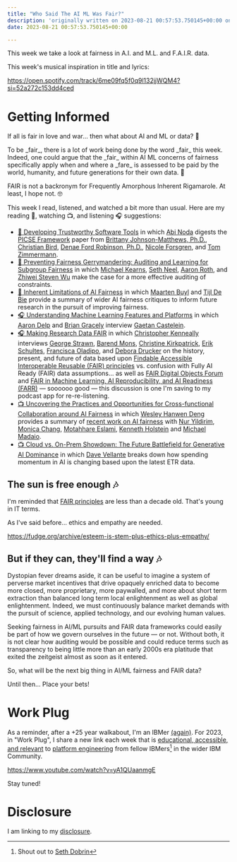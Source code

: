 ```yaml
---
title: "Who Said The AI ML Was Fair?"
description: 'originally written on 2023-08-21 00:57:53.750145+00:00 on LAMP with vi, WordPress, Jekyll, Gatsby Cloud, Netlify, Revue, Substack, or Buttondown'
date: 2023-08-21 00:57:53.750145+00:00

---
```


This week we take a look at fairness in A.I. and M.L. and F.A.I.R. data.

This week's musical inspiration in title and lyrics:

https://open.spotify.com/track/6me09fq5f0q9l132jjWQM4?si=52a272c153dd4ced

# Getting Informed

If all is fair in love and war... then what about AI and ML or data? 🤔

To be \_fair\_, there is a lot of work being done by the word \_fair\_ this week. Indeed, one could argue that the \_fair\_ within AI ML concerns of fairness specifically apply when and where a \_fare\_ is assessed to be paid by the world, humanity, and future generations for their own data. 🧐

FAIR is not a backronym for Frequently Amorphous Inherent Rigamarole. At least, I hope not. 🤓

This week I read, listened, and watched a bit more than usual. Here are my reading 📖, watching 📺, and listening 🎧 suggestions:

- [📖 Developing Trustworthy Software Tools](https://newsletter.abinoda.com/p/trustworthy-developer-tools) in which [Abi Noda](https://www.linkedin.com/in/abinoda/) digests the [PICSE Framework](https://www.microsoft.com/en-us/research/publication/the-picse-framework-for-trust-in-software-tools/) paper from [Brittany Johnson-Matthews, Ph.D.](https://www.linkedin.com/in/brittany-i-johnson-phd/), [Christian Bird](https://www.linkedin.com/in/christian-bird-1896494/), [Denae Ford Robinson, Ph.D.](https://www.linkedin.com/in/denaefordrobinson/), [Nicole Forsgren](https://www.linkedin.com/in/nicolefv/), and [Tom Zimmermann](https://www.linkedin.com/in/tomzimmermann/).
- [📖 Preventing Fairness Gerrymandering: Auditing and Learning for Subgroup Fairness](https://proceedings.mlr.press/v80/kearns18a.html) in which [Michael Kearns](https://www.linkedin.com/in/michael-kearns-0951337/), [Seth Neel](https://www.linkedin.com/in/sethneelwelligence/), [Aaron Roth](https://www.linkedin.com/in/aaron-roth-b7a6552b/), and [Zhiwei Steven Wu](https://www.linkedin.com/in/zstevenwu/) make the case for a more effective auditing of constraints.
- [📖 Inherent Limitations of AI Fairness](https://arxiv.org/abs/2212.06495) in which [Maarten Buyl](https://www.linkedin.com/in/maarten-buyl-44a54715a/) and [Tijl De Bie](https://www.linkedin.com/in/tijldebie/) provide a summary of wider AI fairness critiques to inform future research in the pursuit of improving fairness.
- [🎧 Understanding Machine Learning Features and Platforms](https://www.thecloudcast.net/2023/08/understanding-machine-learning-features.html) in which [Aaron Delp](https://www.linkedin.com/in/aarondelp/) and [Brian Gracely](https://www.linkedin.com/in/briangracely/) interview [Gaetan Castelein](https://www.linkedin.com/in/gaetan-castelein/).
- [🎧 Making Research Data FAIR](https://velocityofcontentpodcast.com/transcripts/making-research-data-fair/) in which [Christopher Kenneally](https://www.linkedin.com/in/christopher-kenneally-boston/) interviews [George Strawn](https://www.linkedin.com/in/george-strawn-8a1171/), [Barend Mons](https://www.linkedin.com/in/barend-mons-phd-a494142/), [Christine Kirkpatrick](https://www.linkedin.com/in/kirkpatrickchristine/), [Erik Schultes](https://www.linkedin.com/in/erik-schultes-39aa8ab/), [Francisca Oladipo](https://www.linkedin.com/in/francisca-o-oladipo-0b6b0715/), and [Debora Drucker](https://www.linkedin.com/in/debora-drucker/) on the history, present, and future of data based upon [Findable Accessible Interoperable Reusable (FAIR) principles](https://www.go-fair.org/fair-principles/) vs. confusion with Fully AI Ready (FAIR) data assumptions... as well as [FAIR Digital Objects Forum](https://fairdo.org) and [FAIR in Machine Learning, AI Reproducibility, and AI Readiness (FARR)](https://www.farr-rcn.org) — soooooo good — this discussion is one I'm saving to my podcast app for re-re-listening.
- [📺 Uncovering the Practices and Opportunities for Cross-functional Collaboration around AI Fairness](https://www.youtube.com/watch?v=0IX8c7OfiiE) in which [Wesley Hanwen Deng](https://www.linkedin.com/in/wesley-deng-891961231/) provides a summary of [recent work on AI fairness](https://dl.acm.org/doi/abs/10.1145/3593013.3594037) with [Nur Yildirim](https://www.linkedin.com/in/yildirimnur/), [Monica Chang](https://www.linkedin.com/in/monicachang1/), [Motahhare Eslami](https://www.linkedin.com/in/motahhareeslami/), [Kenneth Holstein](https://www.linkedin.com/in/ken-holstein-b5668216a/) and [Michael Madaio](https://www.linkedin.com/in/mmadaio/).
- [📺 Cloud vs. On-Prem Showdown: The Future Battlefield for Generative AI Dominance](https://www.youtube.com/watch?v=U0ZSv9Y7RSU) in which [Dave Vellante](https://www.linkedin.com/in/dvellante/) breaks down how spending momentum in AI is changing based upon the latest ETR data.

## The sun is free enough 🎶

I'm reminded that [FAIR principles](https://www.go-fair.org/fair-principles/) are less than a decade old. That's young in IT terms.

As I've said before... ethics and empathy are needed.

https://fudge.org/archive/esteem-is-stem-plus-ethics-plus-empathy/

## But if they can, they'll find a way 🎶

Dystopian fever dreams aside, it can be useful to imagine a system of perverse market incentives that drive opaquely enriched data to become more closed, more proprietary, more paywalled, and more about short term extraction than balanced long term local enlightenment as well as global enlightenment. Indeed, we must continuously balance market demands with the pursuit of science, applied technology, and our evolving human values.

Seeking fairness in AI/ML pursuits and FAIR data frameworks could easily be part of how we govern ourselves in the future — or not. Without both, it is not clear how auditing would be possible and could reduce terms such as transparency to being little more than an early 2000s era platitude that exited the zeitgeist almost as soon as it entered.

So, what will be the next big thing in AI/ML fairness and FAIR data?

Until then… Place your bets!

# Work Plug

As a reminder, after a +25 year walkabout, I'm an IBMer [(again)](https://jaycuthrell.com/about/). For 2023, in "Work Plug", I share a new link each week that is [educational, accessible, and relevant](https://www.youtube.com/watch?v=yA1QUaanmgE) to [platform engineering](https://www.ibm.com/consulting/platform-engineering-services) from fellow IBMers[^IBMer] in the wider IBM Community.

https://www.youtube.com/watch?v=yA1QUaanmgE

Stay tuned!

# Disclosure

I am linking to my [disclosure](https://jaycuthrell.com/disclosure/).

[^IBMer]: Shout out to [Seth Dobrin](https://www.linkedin.com/in/sdobrin/)